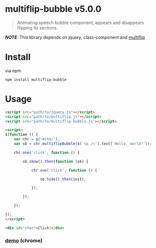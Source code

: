 # multiflip-bubble v5.0.0

> Animating speech bubble component, appears and disappears flipping its sections.

***NOTE***: This library depends on jquery, class-component and [multiflip](https://github.com/kt3k/multiflip)

# Install

via npm

    npm install multiflip-bubble

# Usage

```html
<script src="path/to/jquery.js"></script>
<script src="path/to/multiflip.js"></script>
<script src="path/to/multiflip-bubble.js"></script>

<script>
$(function () {
    var chr = $('#char');
    var sb = chr.multiflipBubble($('<p />').text('Hello, world!'));

    chr.one('click', function () {

        sb.show().then(function (sb) {

            chr.one('click', function () {

                sb.hide().then(init);

            });

        });

    });

});
</script>

<div id="char">Click!</div>
```

### [demo](http://kt3k.github.io/multiflip-bubble/test.html) (chrome)
